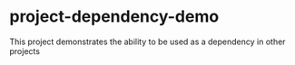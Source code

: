 # project-dependency-demo
This project demonstrates the ability to be used as a dependency in other projects
